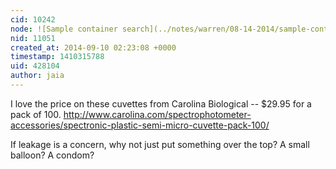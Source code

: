 ```yaml
---
cid: 10242
node: ![Sample container search](../notes/warren/08-14-2014/sample-container-search)
nid: 11051
created_at: 2014-09-10 02:23:08 +0000
timestamp: 1410315788
uid: 428104
author: jaia
---
```


I love the price on these cuvettes from Carolina Biological -- $29.95 for a pack of 100. http://www.carolina.com/spectrophotometer-accessories/spectronic-plastic-semi-micro-cuvette-pack-100/ 

If leakage is a concern, why not just put something over the top? A small balloon? A condom?
